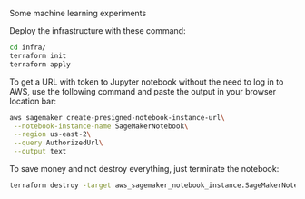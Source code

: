 Some machine learning experiments

Deploy the infrastructure with these command:
```bash
cd infra/
terraform init
terraform apply
```

To get a URL with token to Jupyter notebook without the need to log in to AWS,
use the following command and paste the output in your browser location bar:
```bash
aws sagemaker create-presigned-notebook-instance-url\
 --notebook-instance-name SageMakerNotebook\
 --region us-east-2\
 --query AuthorizedUrl\
 --output text
```

To save money and not destroy everything, just terminate the notebook:

```bash
terraform destroy -target aws_sagemaker_notebook_instance.SageMakerNotebook
```